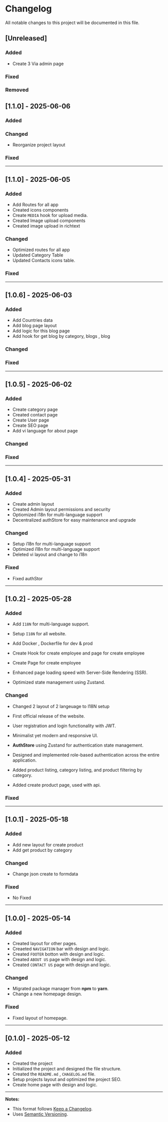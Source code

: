 # Changelog

All notable changes to this project will be documented in this file.

## [Unreleased]

### Added

- Create 3 Via admin page

### Fixed

### Removed

## [1.1.0] - 2025-06-06

### Added

### Changed

- Reorganize project layout

### Fixed

---

## [1.1.0] - 2025-06-05

### Added

- Add Routes for all app
- Created icons components
- Create `MEDIA` hook for upload media.
- Created Image upload components
- Created image upload in richtext

### Changed

- Optimized routes for all app
- Updated Category Table
- Updated Contacts icons table.

### Fixed

---

## [1.0.6] - 2025-06-03

### Added

- Add Countries data
- Add blog page layout
- Add logic for this blog page
- Add hook for get blog by category, blogs , blog

### Changed

### Fixed

---

## [1.0.5] - 2025-06-02

### Added

- Create category page
- Created contact page
- Create User page
- Create SEO page
- Add vi language for about page

### Changed

### Fixed

---

## [1.0.4] - 2025-05-31

### Added

- Create admin layout
- Created Admin layout permissions and security
- Optiomized i18n for multi-language support
- Decentralized authStore for easy maintenance and upgrade

### Changed

- Setup i18n for multi-language support
- Optimized i18n for multi-language support
- Deleted vi layout and change to i18n

### Fixed

- Fixed authStor

---

## [1.0.2] - 2025-05-28

### Added

- Add `I18N` for multi-language support.
- Setup `I18N` for all website.

- Add Docker , Dockerfile for dev & prod
- Create Hook for create employee and page for create employee
- Create Page for create employee
- Enhanced page loading speed with Server-Side Rendering (SSR).
- Optimized state management using Zustand.

### Changed

- Changed 2 layout of 2 langeuage to I18N setup

- First official release of the website.
- User registration and login functionality with JWT.
- Minimalist yet modern and responsive UI.
- **AuthStore** using Zustand for authentication state management.
- Designed and implemented role-based authentication across the entire application.
- Added product listing, category listing, and product filtering by category.
- Added create product page, used with api.

### Fixed

---

## [1.0.1] - 2025-05-18

### Added

- Add new layout for create product
- Add get product by category

### Changed

- Change json create to formdata

### Fixed

- No Fixed

---

## [1.0.0] - 2025-05-14

### Added

- Created layout for other pages.
- Creaeted `NAVIGATION` bar with design and logic.
- Created `FOOTER` botton with design and logic.
- Created `ABOUT US` page with design and logic.
- Created `CONTACT US` page with design and logic.

### Changed

- Migrated package manager from **npm** to **yarn**.
- Change a new homepage design.

### Fixed

- Fixed layout of homepage.

---

## [0.1.0] - 2025-05-12

### Added

- Created the project
- Initialized the project and designed the file structure.
- Created the `README.md` , `CHAGELOG.md` file.
- Setup projects layout and optimized the project SEO.
- Create home page with design and logic.

---

**Notes:**

- This format follows [Keep a Changelog](https://keepachangelog.com/).
- Uses [Semantic Versioning](https://semver.org/).
